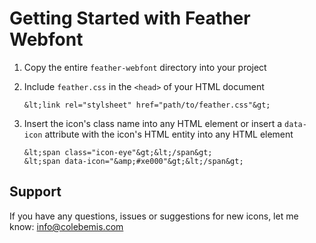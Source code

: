 Getting Started with Feather Webfont
=====

1. Copy the entire `feather-webfont` directory into your project

2. Include `feather.css` in the `<head>` of your HTML document

    ```
    &lt;link rel="stylsheet" href="path/to/feather.css"&gt;
    ```
    
3. Insert the icon's class name into any HTML element or insert a `data-icon` attribute with the icon's HTML entity into any HTML element

    ```
    &lt;span class="icon-eye"&gt;&lt;/span&gt;
    &lt;span data-icon="&amp;#xe000"&gt;&lt;/span&gt;
    ```

Support
-----

If you have any questions, issues or suggestions for new icons, let me know: [info@colebemis.com](mailto:info@colebemis.com)
